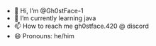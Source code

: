 - 👋 Hi, I’m @Gh0stFace-1
- 🌱 I’m currently learning java
- 📫 How to reach me gh0stface.420 @ discord
- 😄 Pronouns: he/him

<!---
Gh0stFace-1/Gh0stFace-1 is a ✨ special ✨ repository because its `README.md` (this file) appears on your GitHub profile.
You can click the Preview link to take a look at your changes.
--->
